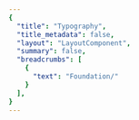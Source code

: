 ```yaml
---
{
  "title": "Typography",
  "title_metadata": false,
  "layout": "LayoutComponent",
  "summary": false,
  "breadcrumbs": [
    {
      "text": "Foundation/"
    }
  ],
}
---
```

<cdr-doc-tabs :labels="['Overview', 'Guidelines', 'Brand Typography']">
<template slot="Overview">
<cdr-doc-table-of-contents-shell>
  
Typography design tokens store the fundamental decisions of Cedar’s visual language: 
- Stores font specifications using variable names, not hard-coded values such as pixel values for font size
- Allows us to maintain a scalable, adjustable, and consistent visual system 
- Delivers updates to the brand identity with minimal impact to the code
- Specifies a hierarchical and semantically defined system

<br/>


## Typography Tokens

### Web 

<br/>

`CSS code for default-body-compact`  

Suggested usage: Use only for compact spacing with informational and supplemental body content

| Token Name                                  | Values      |
| :------------------------------------------ | :---------- |
| **cdr-text-default-body-compact**           | *Mixin*   |
| cdr-text-default-body-compact-family        | Roboto, "Helvetica Neue",<br> Helvetica, Arial, sans-serif   |
| cdr-text-default-body-compact-style         | normal  |
| cdr-text-default-body-compact-weight        | 400   |
| cdr-text-default-body-compact-spacing       | normal   |
| cdr-text-default-body-compact-size          | 1.4rem / 14px   |
| cdr-text-default-body-compact-height        | 2.4rem / 24px  |


<br/>


`CSS code for default-body` 

Suggested usage: Default for body content. Uses a more open line height to font size ratio

| Token Name                                  | Values      |
| :------------------------------------------ | :---------- |
| **cdr-text-default-body**                   | *Mixin*   |
| cdr-text-default-body-family                | Roboto, "Helvetica Neue",<br> Helvetica, Arial, sans-serif   |
| cdr-text-default-body-style                 | normal  |
| cdr-text-default-body-weight                | 400   |
| cdr-text-default-body-spacing               | normal   | 
| cdr-text-default-body-size                  | 1.6rem / 16px  |
| cdr-text-default-body-height                | 2.6rem / 26px  |


<br/>

`CSS code for editorial-body-compact`  

Suggested usage: Use only for compact spacing with editorial body content

| Token Name                                  | Values      |
| :------------------------------------------ | :---------- |
| **cdr-text-editorial-body-compact**         | *Mixin*   |
| cdr-text-editorial-body-compact-family      | Sentinel, Roboto, "Helvetica Neue",<br> Helvetica, Arial, sans-serif   |
| cdr-text-editorial-body-compact-style       | normal  |
| cdr-text-editorial-body-compact-weight      | 400   |
| cdr-text-editorial-body-compact-spacing     | normal   |
| cdr-text-editorial-body-compact-size        | 1.8rem / 18px |
| cdr-text-editorial-body-compact-height      | 2.8rem / 28px |


<br/>


`CSS code for editorial-body` 

Suggested usage: Default for editorial long-form content. Uses a more open line height to font size ratio

| Token Name                                  | Values      |
| :------------------------------------------ | :---------- |
| **cdr-text-editorial-body**                 | *Mixin*   |
| cdr-text-editorial-body-family              | Sentinel, Roboto, "Helvetica Neue",<br> Helvetica, Arial, sans-serif   | 
| cdr-text-editorial-body-style               | normal  |
| cdr-text-editorial-body-weight              | 400   |
| cdr-text-editorial-body-spacing             | normal   | 
| cdr-text-editorial-body-size                | 2rem / 20px |
| cdr-text-editorial-body-height              | 3.2rem / 32px |


<br/>


### Mobile

`CSS code for Display 1`

Suggested usage: Frequently used as the largest title for phone apps and can be used for page titles for larger devices 

| Token Name                                  | Values                       |
| :------------------------------------------ | :--------------------------- |
| Android name: Display 1 <br>iOS name: Large Title <br> <br> <br>          | Typeface: Roboto <br>Font weight: Medium <br>Font size: 34sp <br>Line height: 40sp |

<br>

`CSS code for Title 1`  

Suggested usage: Content titles, level 1

| Token Name                                  | Values                       |
| :------------------------------------------ | :--------------------------- |
| Android name: Title 1 <br>iOS name: Title 1 <br> <br> <br>          | Typeface: Sentinel <br>Font weight: Semi Bold <br>Font size: 28sp <br> Line height: 36sp |

<br>

`CSS code for Title 2` 

Suggested usage: Content titles, product names, level 2

| Token Name                                  | Values                       |
| :------------------------------------------ | :--------------------------- |
| Android name: Title 2 <br>iOS name: Title 2 <br> <br> <br>          | Typeface: Sentinel <br>Font weight: Semi Bold <br>Font size: 26sp <br>Line height: 32sp  |

<br>

`CSS code for Title 3` 

Suggested usage: Content titles, product names, product prices, level 3

| Token Name                                  | Values                       |
| :------------------------------------------ | :--------------------------- |
| Android name: Title 3 <br>iOS name: Title 3<br> <br> <br>          | Typeface: Sentinel <br>Font weight: Semi Bold <br>Font size: 21sp <br>Line height: 28sp  |

<br>

`CSS code for Headline`

Suggested usage: Heading primarily used with body copy, list items, table headers

| Token Name                                  | Values                       |
| :------------------------------------------ | :--------------------------- |
| Android name: Headline <br>iOS name: Headline <br> <br> <br>          | Typeface: Roboto <br>Font weight: Medium <br>Font size: 17sp <br>Line height: 24sp  |

<br>

`CSS code for Subhead`

Suggested usage: Subheading primarily used with body copy 

| Token Name                                  | Values                       |
| :------------------------------------------ | :--------------------------- |
| Android name: Subhead <br>iOS name: Subhead <br> <br> <br>          | Typeface: Roboto <br>Font weight: Medium <br>Font size: 15sp <br>Line height: 20sp |

<br>

`CSS code for Body 2`

Suggested usage: Secondary text intended for informational and supplemental body content

| Token Name                                  | Values                       |
| :------------------------------------------ | :--------------------------- |
| Android name: Body 2 <br>iOS name: Footnote <br> <br> <br>          | Typeface: Roboto <br>Font weight: Regular <br>Font size: 13sp <br> Line height: 20sp |

<br>

`CSS code for Body 1`

Suggested usage: Default for body content

| Token Name                                  | Values                       |
| :------------------------------------------ | :--------------------------- |
| Android name: Body 1 <br>iOS name: Body <br> <br> <br>          | Typeface: Roboto <br>Font weight: Regular <br>Font size: 15sp <br>Line height:  20sp  |

<br>

`CSS code for Caption 2`

Suggested usage: Smallest text size, use sparingly or for bottom tab bar text

| Token Name                                  | Values                       |
| :------------------------------------------ | :--------------------------- |
| Android name: Caption 2 <br>iOS name: Caption 2 <br> <br> <br>          | Typeface: Roboto <br>Font weight: Regular <br>Font size: 11sp <br>Line height: 16sp  |

<br>

`CSS code for Caption 1`

Suggested usage: Tertiary text, also intended for informational and supplemental body content. Also used for bottom action bar text for larger devices 

| Token Name                                  | Values                       |
| :------------------------------------------ | :--------------------------- |
| Android name: Caption 1 <br>iOS name: Caption 1<br> <br> <br>          | Typeface: Roboto <br>Font weight: Regular <br>Font size: 12sp <br>Line height: 16sp  |

<br>

`CSS code for Button`

Suggested usage: Button text has a thicker weight than body copy

| Token Name                                  | Values                       |
| :------------------------------------------ | :--------------------------- |
| Android name: Button <br>iOS name: none <br> <br> <br>          | Typeface: Roboto <br>Font weight: Medium <br>Font size: 15sp <br>Line height: 24sp  |

<br>

`CSS code for Button_accent`

Suggested usage: Link text has a thicker weight than body copy

| Token Name                                  | Values                       |
| :------------------------------------------ | :--------------------------- |
| Android name: Button_accent <br>iOS name: none <br> <br> <br>          | Typeface: Roboto <br>Font weight: Medium <br>Font size: 15sp <br>Line height: 24sp  |

<br>

`CSS code for Error State`  
Suggested usage: Only for message text with error or warning states

| Token Name                                  | Values                       |
| :------------------------------------------ | :--------------------------- |
| Android name: Error State <br>iOS name: none <br> <br> <br>          | Typeface: Roboto <br>Font weight: Medium <br>Font size: 15sp <br>Line height: 20sp  |

<br>

<hr/>

</cdr-doc-table-of-contents-shell>
</template>


<template slot="Guidelines">
<cdr-doc-table-of-contents-shell>

## Type Families

Cedar design system uses a limited number of tokens for typography:
- To define core styles
- By using tokens, Cedar can respond to changes in the brand identity with minimal impact to the code
- List of tokens is available on the [Overview tab](?active-tab=overview)

<br/>

REI Digital Experience team has also defined typography specifications and values based on REI Brand:
- Use these values with caution; type specifications could change
- Cedar Design Systems team is tracking how options are used in components
- List of typography values is available on the [Brand Typography tab](?active-tab=brand typography)


### Sentinel

<b>Sentinel</b> is REI’s first choice for headlines and body copy, as well as anywhere you need an editorial voice.

<br>

### Roboto

<b>Roboto</b> shines when you want a simple, straightforward typeface that doesn’t get in the way. It’s used liberally in the digital space as REI’s chosen font for informational or supplemental-level copy.

<br>

### Roboto Condensed 

<b>Roboto Condensed</b> is used in special circumstances where size constraints exist or visual differentiation is needed. Examples of its use can be found in form labels and the Call to Action text.

<br>

## Type Scale
For type scale specifications are located on the [Brand Typography tab](?active-tab=brand typography). Specifications are available for:

- **Body:** Uses a more open line height to font size ratio and is best suited for long-form content 

- **Display:** Line height to font size ratio is more condensed than body type specifications and caters to an overall shorter line length. It is best used for big moments, headings, titles, or subheadings. Avoid using display sizes for long-form content 

- **Utility:** Use sparingly within UI elements for Cedar components such as form labels and Call-to-Action text


<hr/>

</cdr-doc-table-of-contents-shell>
</template>


<template slot="Brand Typography">
<cdr-doc-table-of-contents-shell>

<cdr-doc-alert style="border: 1px solid #c77523; border-left: 8px solid #c77523;">These values are NOT to be used by developers for creating custom UI.<br>If you are extending or modifying an existing Cedar component please work with the design system team to add support for your enhancements.</cdr-doc-alert>

Colors from Cedar’s base color palette are use throughout Cedar components and design recommendations. Use these values when:
  - Requesting or updating for an existing Cedar component
  - Requesting a new token 
  - Developing a new component that will be adopted by Cedar Design System
  
Note that the values on this page:
  - May not have a long lifespan
  - May alter the value more frequently
  - May be used for a wide variety of purposes

**Requesting a Token**
If you have a request for a token that is missing, you can [submit a pull request to the cedar-token repo](https://www.npmjs.com/package/@rei/cdr-tokens#addingupdating-tokens) or ask in the #cedar-users-support Slack channel. View <cdr-link :href=“$withBase(‘/foundation/design-tokens?active-link=adding-tokens-to-the-repository’)“>requirements</cdr-link> in the Adding Tokens to the repository on the Design Tokens article.  

**Developing or Updating Cedar Components**
The Cedar team welcomes contributions from the digital community at REI. If you are interested in contributing design or code, please reach out at in Slack at #cedar-user-support, email cedar@rei.com, or talk to your manager.


 
## Type Scale
The type scale powers all the typography within Cedar components. These preset values are the best way to reinforce visual hierarchy and consistency across pages. 

### Body 
Uses a more open line height to font size ratio:
- Best suited for long-form content
- Specifications are available for default (Roboto or sans type styles) and editorial (Sentinel or serif type styles)

#### Default 

<div style="overflow: hidden; white-space: nowrap; font-family: Roboto; font-variant: normal; font-weight: 400; font-size: 14px; line-height: 24px; letter-spacing: normal; color: #292929; margin: 0 0 16px 0;">A different kind of company</div>
<table>
  <tbody>
    <tr>
      <td>
        font-family: Roboto <br>
        font-weight: 400 <br>
        font-size: 14 <br>
        line-height: 24  
      </td>
      <td>
        <b>Tokens:</b><br>
        cdr-text-default-body-compact <br>
        <br>
        <br>
      </td>
    </tr>
  </tbody>
</table>

<br>

<div style="overflow: hidden; white-space: nowrap; font-family: Roboto; font-variant: normal; font-weight: 400; font-size: 16px; line-height: 26px; letter-spacing: normal; color: #292929; margin: 0 0 16px 0;">A different kind of company</div>
<table>
  <tbody>
    <tr>
      <td>
        font-family: Roboto <br>
        font-weight: 400 <br>
        font-size: 16 <br>
        line-height: 26  
      </td>
      <td>
        <b>Tokens:</b><br>
        cdr-text-default-body  <br>
        <br>
        <br>
      </td>
    </tr>
  </tbody>
</table>

<br>

<div style="overflow: hidden; white-space: nowrap; font-family: Roboto; font-variant: normal; font-weight: 400; font-size: 18px; line-height: 28px; letter-spacing: normal; color: #292929; margin: 0 0 16px 0;">A different kind of company</div>
<table>
  <tbody>
    <tr>
      <td>
        font-family: Roboto <br>
        font-weight: 400 <br>
        font-size: 18 <br>
        line-height: 28  
      </td>
      <td>
        <b>Tokens:</b><br>
        N/A<br>
        <br>
        <br>
      </td>
    </tr>
  </tbody>
</table>

<br>

<div style="overflow: hidden; white-space: nowrap; font-family: Roboto; font-variant: normal; font-weight: 400; font-size: 20px; line-height: 32px; letter-spacing: normal; color: #292929; margin: 0 0 16px 0;">A different kind of company</div>
<table>
  <tbody>
    <tr>
      <td>
        font-family: Roboto <br>
        font-weight: 400 <br>
        font-size: 20 <br>
        line-height: 32  
      </td>
      <td>
        <b>Tokens:</b><br>
        N/A<br>
        <br>
        <br>
      </td>
    </tr>
  </tbody>
</table>

<br>

<hr />

#### Editorial 

<div style="overflow: hidden; white-space: nowrap; font-family: Sentinel; font-variant: normal; font-weight: 400; font-size: 16px; line-height: 26px; letter-spacing: normal; color: #292929; margin: 0 0 16px 0;">A different kind of company</div>
<table>
  <tbody>
    <tr>
      <td>
        font-family: Sentinel <br>
        font-weight: 400 <br>
        font-size: 16 <br>
        line-height: 26  
      </td>
      <td>
        <b>Tokens:</b><br>
        N/A<br>
        <br>
        <br>
      </td>
    </tr>
  </tbody>
</table>

<br>

<div style="overflow: hidden; white-space: nowrap; font-family: Sentinel; font-variant: normal; font-weight: 400; font-size: 18px; line-height: 28px; letter-spacing: normal; color: #292929; margin: 0 0 16px 0;">A different kind of company</div>
<table>
  <tbody>
    <tr>
      <td>
        font-family: Sentinel <br>
        font-weight: 400 <br>
        font-size: 18 <br>
        line-height: 28  
      </td>
      <td>
        <b>Tokens:</b><br>
        cdr-text-editorial-body-compact<br>
        <br>
        <br>
      </td>
    </tr>
  </tbody>
</table>

<br>

<div style="overflow: hidden; white-space: nowrap; font-family: Sentinel; font-variant: normal; font-weight: 400; font-size: 20px; line-height: 32px; letter-spacing: normal; color: #292929; margin: 0 0 16px 0;">A different kind of company</div>
<table>
  <tbody>
    <tr>
      <td>
        font-family: Sentinel <br>
        font-weight: 400 <br>
        font-size: 20 <br>
        line-height: 32  
      </td>
      <td>
        <b>Tokens:</b><br>
        cdr-text-editorial-body<br>
        <br>
        <br>
      </td>
    </tr>
  </tbody>
</table>

<br>

<div style="overflow: hidden; white-space: nowrap; font-family: Sentinel; font-variant: normal; font-weight: 400; font-size: 24px; line-height: 36px; letter-spacing: normal; color: #292929; margin: 0 0 16px 0;">A different kind of company</div>
<table>
  <tbody>
    <tr>
      <td>
        font-family: Sentinel <br>
        font-weight: 400 <br>
        font-size: 24 <br>
        line-height: 36  
      </td>
      <td>
        <b>Tokens:</b><br>
        N/A<br>
        <br>
        <br>
      </td>
    </tr>
  </tbody>
</table>

<br>

<hr />

### Display
Line height to font size ratio is more condensed than body type specifications and caters catered to an overall shorter line length:
- Best used for big moments, headings, titles, or subheadings
- Specifications are available for default (Roboto or sans type styles) and editorial (Sentinel or serif type styles)
- Avoid using display sizes for long-form content

#### Default 

<div style="overflow: hidden; white-space: nowrap; font-family: Roboto; font-variant: normal; font-weight: 400; font-size: 12px; line-height: 16px; letter-spacing: normal; color: #292929; margin: 0 0 16px 0;">A different kind of company</div>
<table>
  <tbody>
    <tr>
      <td>
        font-family: Roboto <br>
        font-weight: 400 <br>
        font-size: 12 <br>
        line-height: 16  
      </td>
      <td>
        <b>Tokens:</b><br>
        N/A<br>
        <br>
        <br>
      </td>
    </tr>
  </tbody>
</table>

<br>

<div style="overflow: hidden; white-space: nowrap; font-family: Roboto; font-variant: normal; font-weight: 400; font-size: 14px; line-height: 20px; letter-spacing: normal; color: #292929; margin: 0 0 16px 0;">A different kind of company</div>
<table>
  <tbody>
    <tr>
      <td>
        font-family: Roboto <br>
        font-weight: 400 <br>
        font-size: 14 <br>
        line-height: 20  
      </td>
      <td>
        <b>Tokens:</b><br>
        N/A<br>
        <br>
        <br>
      </td>
    </tr>
  </tbody>
</table>

<br>

<div style="overflow: hidden; white-space: nowrap; font-family: Roboto; font-variant: normal; font-weight: 400; font-size: 16px; line-height: 24px; letter-spacing: normal; color: #292929; margin: 0 0 16px 0;">A different kind of company</div>
<table>
  <tbody>
    <tr>
      <td>
        font-family: Roboto <br>
        font-weight: 400 <br>
        font-size: 16 <br>
        line-height: 24  
      </td>
      <td>
        <b>Tokens:</b><br>
        N/A<br>
        <br>
        <br>
      </td>
    </tr>
  </tbody>
</table>

<br>

<div style="overflow: hidden; white-space: nowrap; font-family: Roboto; font-variant: normal; font-weight: 400; font-size: 18px; line-height: 24px; letter-spacing: normal; color: #292929; margin: 0 0 16px 0;">A different kind of company</div>
<table>
  <tbody>
    <tr>
      <td>
        font-family: Roboto <br>
        font-weight: 400 <br>
        font-size: 18 <br>
        line-height: 24  
      </td>
      <td>
        <b>Tokens:</b><br>
        N/A<br>
        <br>
        <br>
      </td>
    </tr>
  </tbody>
</table>

<br>

<div style="overflow: hidden; white-space: nowrap; font-family: Roboto; font-variant: normal; font-weight: 400; font-size: 20px; line-height: 28px; letter-spacing: normal; color: #292929; margin: 0 0 16px 0;">A different kind of company</div>
<table>
  <tbody>
    <tr>
      <td>
        font-family: Roboto <br>
        font-weight: 400 <br>
        font-size: 20 <br>
        line-height: 28  
      </td>
      <td>
        <b>Tokens:</b><br>
        N/A<br>
        <br>
        <br>
      </td>
    </tr>
  </tbody>
</table>

<br>

<div style="overflow: hidden; white-space: nowrap; font-family: Roboto; font-variant: normal; font-weight: 400; font-size: 24px; line-height: 32px; letter-spacing: normal; color: #292929; margin: 0 0 16px 0;">A different kind of company</div>
<table>
  <tbody>
    <tr>
      <td>
        font-family: Roboto <br>
        font-weight: 400 <br>
        font-size: 24 <br>
        line-height: 32  
      </td>
      <td>
        <b>Tokens:</b><br>
        N/A<br>
        <br>
        <br>
      </td>
    </tr>
  </tbody>
</table>

<br>

<div style="overflow: hidden; white-space: nowrap; font-family: Roboto; font-variant: normal; font-weight: 400; font-size: 28px; line-height: 36px; letter-spacing: normal; color: #292929; margin: 0 0 16px 0;">A different kind of company</div>
<table>
  <tbody>
    <tr>
      <td>
        font-family: Roboto <br>
        font-weight: 400 <br>
        font-size: 28 <br>
        line-height: 36  
      </td>
      <td>
        <b>Tokens:</b><br>
        N/A<br>
        <br>
        <br>
      </td>
    </tr>
  </tbody>
</table>

<br>

<hr />

#### Editorial 


<div style="overflow: hidden; white-space: nowrap; font-family: Sentinel; font-variant: normal; font-weight: 600; font-size: 14px; line-height: 20px; letter-spacing: 0.2; color: #292929; margin: 0 0 16px 0;">A different kind of company</div>
<table>
  <tbody>
    <tr>
      <td>
        font-family: Sentinel<br>
        font-weight: 600 <br>
        font-size: 14 <br>
        line-height: 20  
      </td>
      <td>
        <b>Tokens:</b><br>
        N/A<br>
        <br>
        <br>
      </td>
    </tr>
  </tbody>
</table>

<br>

<div style="overflow: hidden; white-space: nowrap; font-family: Sentinel; font-variant: normal; font-weight: 600; font-size: 16px; line-height: 24px; letter-spacing: 0.2; color: #292929; margin: 0 0 16px 0;">A different kind of company</div>
<table>
  <tbody>
    <tr>
      <td>
        font-family: Sentinel<br>
        font-weight: 600 <br>
        font-size: 16 <br>
        line-height: 24  
      </td>
      <td>
        <b>Tokens:</b><br>
        N/A<br>
        <br>
        <br>
      </td>
    </tr>
  </tbody>
</table>

<br>

<div style="overflow: hidden; white-space: nowrap; font-family: Sentinel; font-variant: normal; font-weight: 600; font-size: 18px; line-height: 24px; letter-spacing: 0.2; color: #292929; margin: 0 0 16px 0;">A different kind of company</div>
<table>
  <tbody>
    <tr>
      <td>
        font-family: Sentinel<br>
        font-weight: 600 <br>
        font-size: 18 <br>
        line-height: 24  
      </td>
      <td>
        <b>Tokens:</b><br>
        N/A<br>
        <br>
        <br>
      </td>
    </tr>
  </tbody>
</table>

<br>

<div style="overflow: hidden; white-space: nowrap; font-family: Sentinel; font-variant: normal; font-weight: 600; font-size: 20px; line-height: 28px; letter-spacing: 0.2; color: #292929; margin: 0 0 16px 0;">A different kind of company</div>
<table>
  <tbody>
    <tr>
      <td>
        font-family: Sentinel<br>
        font-weight: 600 <br>
        font-size: 20 <br>
        line-height: 28  
      </td>
      <td>
        <b>Tokens:</b><br>
        N/A<br>
        <br>
        <br>
      </td>
    </tr>
  </tbody>
</table>

<br>

<div style="overflow: hidden; white-space: nowrap; font-family: Sentinel; font-variant: normal; font-weight: 600; font-size: 24px; line-height: 32px; letter-spacing: 0.2; color: #292929; margin: 0 0 16px 0;">A different kind of company</div>
<table>
  <tbody>
    <tr>
      <td>
        font-family: Sentinel<br>
        font-weight: 600 <br>
        font-size: 24 <br>
        line-height: 32  
      </td>
      <td>
        <b>Tokens:</b><br>
        N/A<br>
        <br>
        <br>
      </td>
    </tr>
  </tbody>
</table>

<br>

<div style="overflow: hidden; white-space: nowrap; font-family: Sentinel; font-variant: normal; font-weight: 600; font-size: 28px; line-height: 36px; letter-spacing: 0.2; color: #292929; margin: 0 0 16px 0;">A different kind of company</div>
<table>
  <tbody>
    <tr>
      <td>
        font-family: Sentinel<br>
        font-weight: 600 <br>
        font-size: 28 <br>
        line-height: 36  
      </td>
      <td>
        <b>Tokens:</b><br>
        N/A<br>
        <br>
        <br>
      </td>
    </tr>
  </tbody>
</table>

<br>

<div style="overflow: hidden; white-space: nowrap; font-family: Sentinel; font-variant: normal; font-weight: 600; font-size: 32px; line-height: 40px; letter-spacing: 0.2; color: #292929; margin: 0 0 16px 0;">A different kind of company</div>
<table>
  <tbody>
    <tr>
      <td>
        font-family: Sentinel<br>
        font-weight: 600 <br>
        font-size: 32 <br>
        line-height: 40  
      </td>
      <td>
        <b>Tokens:</b><br>
        N/A<br>
        <br>
        <br>
      </td>
    </tr>
  </tbody>
</table>

<br>

<div style="overflow: hidden; white-space: nowrap; font-family: Sentinel; font-variant: normal; font-weight: 600; font-size: 40px; line-height: 48px; letter-spacing: 0.2; color: #292929; margin: 0 0 16px 0;">A different kind of company</div>
<table>
  <tbody>
    <tr>
      <td>
        font-family: Sentinel<br>
        font-weight: 600 <br>
        font-size: 40 <br>
        line-height: 48  
      </td>
      <td>
        <b>Tokens:</b><br>
        N/A<br>
        <br>
        <br>
      </td>
    </tr>
  </tbody>
</table>

<br>

<div style="overflow: hidden; white-space: nowrap; font-family: Sentinel; font-variant: normal; font-weight: 600; font-size: 56px; line-height: 60px; letter-spacing: 0.2; color: #292929; margin: 0 0 16px 0;">A different kind of company</div>
<table>
  <tbody>
    <tr>
      <td>
        font-family: Sentinel<br>
        font-weight: 600 <br>
        font-size: 56 <br>
        line-height: 60  
      </td>
      <td>
        <b>Tokens:</b><br>
        N/A<br>
        <br>
        <br>
      </td>
    </tr>
  </tbody>
</table>

<br>

<div style="overflow: hidden; white-space: nowrap; font-family: Sentinel; font-variant: normal; font-weight: 600; font-size: 76px; line-height: 84px; letter-spacing: 0.2; color: #292929; margin: 0 0 16px 0;">A different kind of company</div>
<table>
  <tbody>
    <tr>
      <td>
        font-family: Sentinel<br>
        font-weight: 600 <br>
        font-size: 76 <br>
        line-height: 84  
      </td>
      <td>
        <b>Tokens:</b><br>
        N/A<br>
        <br>
        <br>
      </td>
    </tr>
  </tbody>
</table>

<br>

<div style="overflow: hidden; white-space: nowrap; font-family: Sentinel; font-variant: normal; font-weight: 600; font-size: 96px; line-height: 104px; letter-spacing: 0.2; color: #292929; margin: 0 0 16px 0;">A different kind of company</div>
<table>
  <tbody>
    <tr>
      <td>
        font-family: Sentinel<br>
        font-weight: 600 <br>
        font-size: 96 <br>
        line-height: 104  
      </td>
      <td>
        <b>Tokens:</b><br>
        N/A<br>
        <br>
        <br>
      </td>
    </tr>
  </tbody>
</table>

<br>

<hr />

### Utility
Used sparingly within UI elements, currently used by Cedar components for:
- Form labels
- Call-to-Action text

<div style="overflow: hidden; white-space: nowrap; font-family: Roboto Condensed; font-variant: normal; font-weight: 400; font-size: 12px; line-height: 16px; letter-spacing: normal; color: #292929; margin: 0 0 16px 0;">A different kind of company</div>
<table>
  <tbody>
    <tr>
      <td>
        font-family: Roboto Condensed<br>
        font-weight: 400 <br>
        font-size: 12 <br>
        line-height: 16  
      </td>
      <td>
        <b>Tokens:</b><br>
        N/A<br>
        <br>
        <br>
      </td>
    </tr>
  </tbody>
</table>

<br>

<div style="overflow: hidden; white-space: nowrap; font-family: Roboto Condensed; font-variant: normal; font-weight: 400; font-size: 14px; line-height: 20px; letter-spacing: normal; color: #292929; margin: 0 0 16px 0;">A different kind of company</div>
<table>
  <tbody>
    <tr>
      <td>
        font-family: Roboto Condensed<br>
        font-weight: 400 <br>
        font-size: 14 <br>
        line-height: 20  
      </td>
      <td>
        <b>Tokens:</b><br>
        N/A<br>
        <br>
        <br>
      </td>
    </tr>
  </tbody>
</table>

<br>

<div style="overflow: hidden; white-space: nowrap; font-family: Roboto Condensed; font-variant: normal; font-weight: 400; font-size: 16px; line-height: 24px; letter-spacing: normal; color: #292929; margin: 0 0 16px 0;">A different kind of company</div>
<table>
  <tbody>
    <tr>
      <td>
        font-family: Roboto Condensed<br>
        font-weight: 400 <br>
        font-size: 16 <br>
        line-height: 24  
      </td>
      <td>
        <b>Tokens:</b><br>
        N/A<br>
        <br>
        <br>
      </td>
    </tr>
  </tbody>
</table>

<br>

<div style="overflow: hidden; white-space: nowrap; font-family: Roboto Condensed; font-variant: normal; font-weight: 400; font-size: 18px; line-height: 24px; letter-spacing: normal; color: #292929; margin: 0 0 16px 0;">A different kind of company</div>
<table>
  <tbody>
    <tr>
      <td>
        font-family: Roboto Condensed<br>
        font-weight: 400 <br>
        font-size: 18 <br>
        line-height: 24  
      </td>
      <td>
        <b>Tokens:</b><br>
        N/A<br>
       <br>
       <br>
      </td>
    </tr>
  </tbody>
</table>

<br>

<div style="overflow: hidden; white-space: nowrap; font-family: Roboto Condensed; font-variant: normal; font-weight: 400; font-size: 20px; line-height: 28px; letter-spacing: normal; color: #292929; margin: 0 0 16px 0;">A different kind of company</div>
<table>
  <tbody>
    <tr>
      <td>
        font-family: Roboto Condensed<br>
        font-weight: 400 <br>
        font-size: 20 <br>
        line-height: 28  
      </td>
      <td>
        <b>Tokens:</b><br>
        N/A<br>
        <br>
        <br>
      </td>
    </tr>
  </tbody>
</table>

<br>

<div style="overflow: hidden; white-space: nowrap; font-family: Roboto Condensed; font-variant: normal; font-weight: 400; font-size: 24px; line-height: 32px; letter-spacing: normal; color: #292929; margin: 0 0 16px 0;">A different kind of company</div>
<table>
  <tbody>
    <tr>
      <td>
        font-family: Roboto Condensed<br>
        font-weight: 400 <br>
        font-size: 24 <br>
        line-height: 32  
      </td>
      <td>
        <b>Tokens:</b><br>
        N/A<br>
        <br>
        <br>
      </td>
    </tr>
  </tbody>
</table>

<br>

<div style="overflow: hidden; white-space: nowrap; font-family: Roboto Condensed; font-variant: normal; font-weight: 400; font-size: 28px; line-height: 36px; letter-spacing: normal; color: #292929; margin: 0 0 16px 0;">A different kind of company</div>
<table>
  <tbody>
    <tr>
      <td>
        font-family: Roboto Condensed<br>
        font-weight: 400 <br>
        font-size: 28 <br>
        line-height: 36  
      </td>
      <td>
        <b>Tokens:</b><br>
        N/A<br>
       <br>
       <br>
      </td>
    </tr>
  </tbody>
</table>

<br>

<hr />

</cdr-doc-table-of-contents-shell>
</template>
</cdr-doc-tabs>
